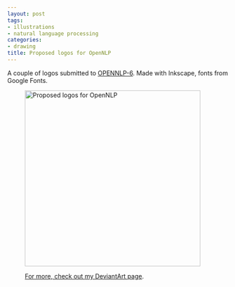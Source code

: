 ```yaml
---
layout: post
tags:
- illustrations
- natural language processing
categories:
- drawing
title: Proposed logos for OpenNLP
---
```


A couple of logos submitted to [OPENNLP-6](https://issues.apache.org/jira/browse/OPENNLP-6). Made with Inkscape, fonts from Google Fonts.

<div class='row'>
<div class="ui fluid container">
<figure>
<a  href="/assets/posts{{page.path | remove: ".md" | remove: "_posts" }}/OpenNLP-logos.svg.png" rel="prettyPhoto" class="thumbnail" title="Proposed logos for OpenNLP">
<img style="height: 400px;" class="ui image" src="/assets/posts/{{ page.date | date: "%Y-%m-%d" }}-{{ page.title | slugify }}/OpenNLP-logos.svg.png" alt="Proposed logos for OpenNLP" />


For more, check out [my DeviantArt page](http://kinow.deviantart.com/art/Proposed-logos-for-Apache-OpenNLP-657512914).
